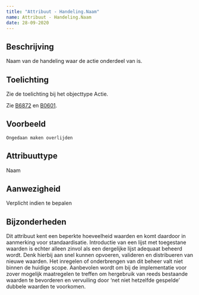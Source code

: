 ```yaml
---
title: "Attribuut - Handeling.Naam"
name: Attribuut - Handeling.Naam
date: 28-09-2020
---
```


## Beschrijving
Naam van de handeling waar de actie onderdeel van is.


## Toelichting
Zie de toelichting bij het objecttype Actie. 

Zie [B6872](../../achtergronddocumentatie/ontwerp/artefacten/6872.md) en [B0601](../../achtergronddocumentatie/ontwerp/artefacten/0601.md).

## Voorbeeld
`Ongedaan maken overlijden`

## Attribuuttype
Naam

## Aanwezigheid
Verplicht indien te bepalen

## Bijzonderheden
Dit attribuut kent een beperkte hoeveelheid waarden en komt daardoor in aanmerking voor standaardisatie. Introductie van een lijst met toegestane waarden is echter alleen zinvol als een dergelijke lijst adequaat beheerd wordt. Denk hierbij aan snel kunnen opvoeren, valideren en distribueren van nieuwe waarden. Het inregelen of onderbrengen van dit beheer valt niet binnen de huidige scope. Aanbevolen wordt om bij de implementatie voor zover mogelijk maatregelen te treffen om hergebruik van reeds bestaande waarden te bevorderen en vervuiling door ‘net niet hetzelfde gespelde’ dubbele waarden te voorkomen.
